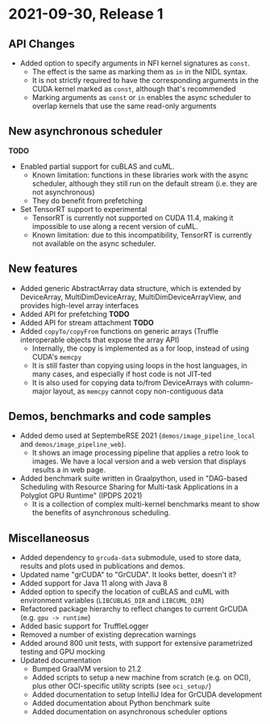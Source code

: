 # 2021-09-30, Release 1

## API Changes

* Added option to specify arguments in NFI kernel signatures as `const`.
    * The effect is the same as marking them as `in` in the NIDL syntax.
    * It is not strictly required to have the corresponding arguments in the CUDA kernel marked as `const`, although that's recommended
    * Marking arguments as `const` or `in` enables the async scheduler to overlap kernels that use the same read-only arguments

## New asynchronous scheduler

**TODO**

* Enabled partial support for cuBLAS and cuML.
    * Known limitation: functions in these libraries work with the async scheduler, although they still run on the default stream (i.e. they are not asynchronous)
    * They do benefit from prefetching
* Set TensorRT support to experimental
    * TensorRT is currently not supported on CUDA 11.4, making it impossible to use along a recent version of cuML.
    * Known limitation: due to this incompatibility, TensorRT is currently not available on the async scheduler. 

## New features

* Added generic AbstractArray data structure, which is extended by DeviceArray, MultiDimDeviceArray, MultiDimDeviceArrayView, and provides high-level array interfaces
* Added API for prefetching 
**TODO**
* Added API for stream attachment
**TODO**
* Added `copyTo/copyFrom` functions on generic arrays (Truffle interoperable objects that expose the array API)
    * Internally, the copy is implemented as a for loop, instead of using CUDA's `memcpy`
    * It is still faster than copying using loops in the host languages, in many cases, and especially if host code is not JIT-ted
    * It is also used for copying data to/from DeviceArrays with column-major layout, as `memcpy` cannot copy non-contiguous data 

## Demos, benchmarks and code samples

* Added demo used at SeptembeRSE 2021 (`demos/image_pipeline_local` and `demos/image_pipeline_web`). 
    * It shows an image processing pipeline that applies a retro look to images. We have a local version and a web version that displays results a in web page.
* Added benchmark suite written in Graalpython, used in "DAG-based Scheduling with Resource Sharing for Multi-task Applications in a Polyglot GPU Runtime" (IPDPS 2021)
    * It is a collection of complex multi-kernel benchmarks meant to show the benefits of asynchronous scheduling.

## Miscellaneosus

* Added dependency to `grcuda-data` submodule, used to store data, results and plots used in publications and demos.
* Updated name "grCUDA" to "GrCUDA". It looks better, doesn't it?
* Added support for Java 11 along with Java 8
* Added option to specify the location of cuBLAS and cuML with environment variables (`LIBCUBLAS_DIR` and `LIBCUML_DIR`)
* Refactored package hierarchy to reflect changes to current GrCUDA (e.g. `gpu -> runtime`)
* Added basic support for TruffleLogger
* Removed a number of existing deprecation warnings
* Added around 800 unit tests, with support for extensive parametrized testing and GPU mocking
* Updated documentation 
    * Bumped GraalVM version to 21.2
    * Added scripts to setup a new machine from scratch (e.g. on OCI), plus other OCI-specific utility scripts (see `oci_setup/`)
    * Added documentation to setup IntelliJ Idea for GrCUDA development
    * Added documentation about Python benchmark suite
    * Added documentation on asynchronous scheduler options